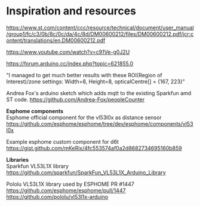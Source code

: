 # Inspiration and resources

https://www.st.com/content/ccc/resource/technical/document/user_manual/group1/fc/c3/0b/8c/0c/da/4c/8d/DM00600212/files/DM00600212.pdf/jcr:content/translations/en.DM00600212.pdf

https://www.youtube.com/watch?v=c91Ve-g0J2U


https://forum.arduino.cc/index.php?topic=621855.0

"I managed to get much better results with these ROI(Region of Interest)/zone settings: Width=8, Height=8, opticalCentre[] = {167, 223}"

Andrea Fox's arduino sketch which adds mqtt to the existing Sparkfun amd ST code.
https://github.com/Andrea-Fox/peopleCounter

**Esphome components** <br/>
Esphome official component for the vl53l0x as distance sensor
https://github.com/esphome/esphome/tree/dev/esphome/components/vl53l0x

Example esphome custom component for d6t
https://gist.github.com/mKeRix/4fc553574af0a2d8682734695160b859

**Libraries** <br/>
Sparkfun VL53L1X library
https://github.com/sparkfun/SparkFun_VL53L1X_Arduino_Library

Pololu VL53L1X library used by ESPHOME PR #1447 https://github.com/esphome/esphome/pull/1447
https://github.com/pololu/vl53l1x-arduino